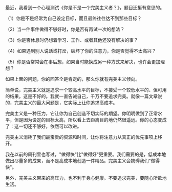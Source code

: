 最近，我看到一个心理测试《你是不是一个完美主义者？》，题目还挺有意思的。

（1）你是不是经常为自己设定目标，而且最终往往达不到那些目标？

（2）当一件事件做得不够好时，你是否有再试一次的想法？

（3）你是否休息时仍想着学习、工作、或者其他还没有解决的事？

（4）如果遇到别人说话或打岔，破坏了你的注意力，你是否觉得不太高兴？

（5）你是否常常会在事后想，如果当时能换成另一种方式来解决，也许会更加理想？

如果上面的问题，你的回答全是肯定的，那么你就有完美主义倾向。



简单说，完美主义就是追求一个较高水平的目标，不接受一个较低水平的、但可用的结果。这是不好的。我就一直告诫自己，千万不要追求完美。就像一篇文章说的，完美主义的最大问题是，它实际上让你追求高成本。

完美主义是一种压力，它让你为自己创造不切实际的期望。你明明做到了正常水平，但是因为设定的目标太高，所以看上去距离目的地仍然很遥远。你的心态变成了：这一切还不够好，依然可以改进。

完美主义消耗了我们最宝贵的资源和时间，让你将注意力从真正的优先事项上移开。

我在以前的周刊里也写过，"做得快"比"做得好"更重要。我们需要的是，低成本地做出尽量多的成果，而不是高成本地创造一件精品。完美主义会妨碍我们"做得快"。

另外，完美主义带来的高压力，也不利于身心健康。不要追求完美，要随心所欲地生活。